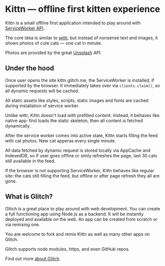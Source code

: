 Kittn — offline first kitten experience
=======================================

Kittn is a small offline first application intended to play around with [ServiceWorker API](https://developer.mozilla.org/en-US/docs/Web/API/Service_Worker_API).

The core idea is similar to [wittr](https://github.com/jakearchibald/wittr), but instead of nonsense text and images, it shows photos of cute cats — one cat in minute.

Photos are provided by the great [Unsplash](https://unsplash.com) API.

Under the hood
--------------

Once user opens the site kittn.glitch.me, the ServiceWorker is installed, if supported by the browser. It immediately takes over via `clients.claim()`, so all dynamic requests will be cached.

All static assets like styles, scripts, static images and fonts are cached during installation of service worker.

Unlike wittr, Kittn doesn't load with prefilled content. Instead, it behaves like native app: first loads the static skeleton, then all content is fetched dynamically.

After the service worker comes into active state, Kittn starts filling the feed with cat photos. New cat apperas every single minute. 

All data fetched by dynamic request is stored locally via AppCache and IndexedDB, so if user goes offline or simly refreshes the page, last 30 cats still available in the feed.

If the browser is not supporting ServiceWorker, Kittn behaves like regular site: the cats still filling the feed, but offline or after page refresh they all are gone.

What is Glitch?
---------------

Glitch is a great place to play around with web development. You can create a full functioning app using Node.js as a backend. It will be instantly deployed and available on the web. An app can be created from scratch or via remixing one.

You are welcome to fork and remix Kittn as well as many other apps on Glitch.

Glitch supports node modules, https, and even GitHub repos.

Find out more [about Glitch](https://glitch.com/about).
